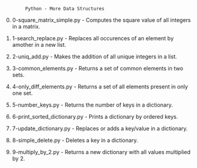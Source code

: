 			Python - More Data Structures
0. 0-square_matrix_simple.py - Computes the square value of all integers in a matrix.

1. 1-search_replace.py - Replaces all occurences of an element by amother in a new list.

2. 2-uniq_add.py - Makes the addition of all unique integers in a list.

3. 3-common_elements.py - Returns a set of common elements in two sets.

4. 4-only_diff_elements.py - Returns a set of all elements present in only one set.

5. 5-number_keys.py - Returns the number of keys in a dictionary.

6. 6-print_sorted_dictionary.py - Prints a dictionary by ordered keys.

7. 7-update_dictionary.py - Replaces or adds a key/value in a dictionary.

8. 8-simple_delete.py - Deletes a key in a dictionary.

9. 9-multiply_by_2.py - Returns a new dictionary with all values multiplied by 2.
